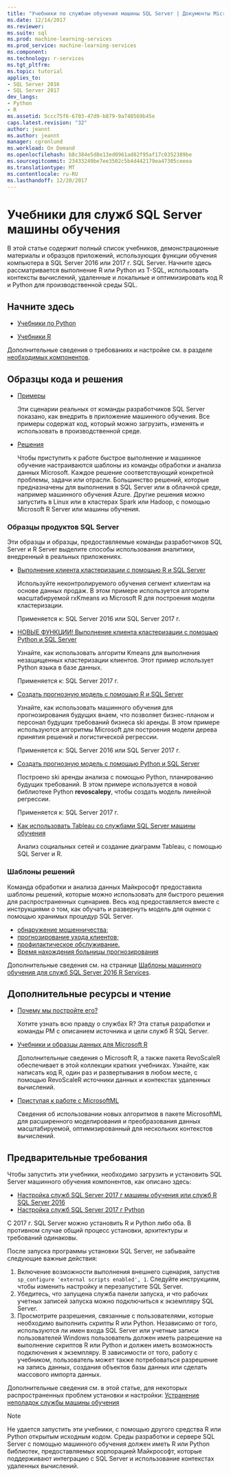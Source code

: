 ```yaml
---
title: "Учебники по службам обучения машины SQL Server | Документы Microsoft"
ms.date: 12/14/2017
ms.reviewer: 
ms.suite: sql
ms.prod: machine-learning-services
ms.prod_service: machine-learning-services
ms.component: 
ms.technology: r-services
ms.tgt_pltfrm: 
ms.topic: tutorial
applies_to:
- SQL Server 2016
- SQL Server 2017
dev_langs:
- Python
- R
ms.assetid: 5ccc75f6-6703-47d9-b879-9a740569b45e
caps.latest.revision: "32"
author: jeannt
ms.author: jeannt
manager: cgronlund
ms.workload: On Demand
ms.openlocfilehash: b8c384e5d8e13ed0961ad82f95af17c0352389be
ms.sourcegitcommit: 23433249be7ee3502c5b4d442179ea47305ceeea
ms.translationtype: MT
ms.contentlocale: ru-RU
ms.lasthandoff: 12/20/2017
---
```

# <a name="tutorials-for-sql-server-machine-learning-services"></a>Учебники для служб SQL Server машины обучения

В этой статье содержит полный список учебников, демонстрационные материалы и образцов приложений, использующих функции обучения компьютера в SQL Server 2016 или 2017 г. SQL Server. Начните здесь рассматривается выполнение R или Python из T-SQL, использовать контексты вычислений, удаленные и локальные и оптимизировать код R и Python для производственной среды SQL.

## <a name="start-here"></a>Начните здесь

+ [Учебники по Python](../tutorials/sql-server-python-tutorials.md)

+ [Учебники R](../tutorials/sql-server-r-tutorials.md)

Дополнительные сведения о требованиях и настройке см. в разделе [необходимых компонентов](#bkmk_prerequisites).

## <a name="samples-and-solutions"></a>Образцы кода и решения

+ [Примеры](#bkmk_samples) 

    Эти сценарии реальных от команды разработчиков SQL Server показано, как внедрить в приложение машинного обучения. Все примеры содержат код, который можно загрузить, изменять и использовать в производственной среде.

+ [Решения](#bkmk_solutions) 

    Чтобы приступить к работе быстрое выполнение и машинное обучение настраиваются шаблоны из команды обработки и анализа данных Microsoft. Каждое решение соответствующий конкретной проблемы, задачи или отрасли. Большинство решений, которые предназначены для выполнения в SQL Server или в облачной среде, например машинного обучения Azure. Другие решения можно запустить в Linux или в кластерах Spark или Hadoop, с помощью Microsoft R Server или машины обучения.

### <a name ="bkmk_samples"></a>Образцы продуктов SQL Server

Эти образцы и образцы, предоставляемые команды разработчиков SQL Server и R Server выделите способы использования аналитики, внедренный в реальных приложениях.

+ [Выполнение клиента кластеризации с помощью R и SQL Server](https://microsoft.github.io/sql-ml-tutorials/R/customerclustering/)

  Используйте неконтролируемого обучения сегмент клиентам на основе данных продаж. В этом примере используется алгоритм масштабируемой rxKmeans из Microsoft R для построения модели кластеризации. 
  
  Применяется к: SQL Server 2016 или SQL Server 2017 г.

+ [НОВЫЕ ФУНКЦИИ! Выполнение клиента кластеризации с помощью Python и SQL Server](https://microsoft.github.io/sql-ml-tutorials/python/customerclustering/)

    Узнайте, как использовать алгоритм Kmeans для выполнения незащищенных кластеризации клиентов. Этот пример использует Python языка в базе данных.
    
    Применяется к: SQL Server 2017 г.

+ [Создать прогнозную модель с помощью R и SQL Server](https://microsoft.github.io/sql-ml-tutorials/R/rentalprediction)

  Узнайте, как использовать машинного обучения для прогнозирования будущих внаем, что позволяет бизнес-планом и персонал будущих требований бизнеса ski аренды. В этом примере используются алгоритмы Microsoft для построения модели дерева принятия решений и логистической регрессии. 
  
  Применяется к: SQL Server 2016 или SQL Server 2017 г.

+ [Создать прогнозную модель с помощью Python и SQL Server](https://microsoft.github.io/sql-ml-tutorials/python/rentalprediction/)

   Построено ski аренды анализа с помощью Python, планированию будущих требований. В этом примере используется в новой библиотеке Python **revoscalepy**, чтобы создать модель линейной регрессии.
   
   Применяется к: SQL Server 2017 г.

+ [Как использовать Tableau со службами SQL Server машины обучения](https://blogs.msdn.microsoft.com/mlserver/2017/12/14/how-to-use-tableau-with-sql-server-machine-learning-services-with-r-and-python/)

    Анализ социальных сетей и создание диаграмм Tableau, с помощью SQL Server и R.

### <a name="bkmk_solutions"></a>Шаблоны решений

Команда обработки и анализа данных Майкрософт предоставила шаблоны решений, которые можно использовать для быстрого решения для распространенных сценариев. Весь код предоставляется вместе с инструкциями о том, как обучать и развернуть модель для оценки с помощью хранимых процедур SQL Server.

+ [обнаружение мошенничества;](https://gallery.cortanaanalytics.com/Tutorial/Online-Fraud-Detection-Template-with-SQL-Server-R-Services-1)
+ [прогнозирование ухода клиентов;](https://gallery.cortanaanalytics.com/Tutorial/Customer-Churn-Prediction-Template-with-SQL-Server-R-Services-1)
+ [профилактическое обслуживание.](https://gallery.cortanaanalytics.com/Tutorial/Predictive-Maintenance-Template-with-SQL-Server-R-Services-1)
+ [Время нахождения больницы прогнозирования](https://gallery.cortanaintelligence.com/Solution/Predicting-Length-of-Stay-in-Hospitals-1)

Дополнительные сведения см. на странице [Шаблоны машинного обучения для служб SQL Server 2016 R Services](https://blogs.technet.microsoft.com/machinelearning/2016/03/23/machine-learning-templates-with-sql-server-2016-r-services/).

## <a name="more-resources-and-reading"></a>Дополнительные ресурсы и чтение

+ [Почему мы постройте его?](https://blogs.msdn.microsoft.com/sqlserverstorageengine/2017/01/10/sql-server-r-services-why-did-we-build-it/)

    Хотите узнать всю правду о службах R? Эта статья разработки и команды PM с описанием источника и цели служб R SQL Server.

+ [Учебники и образцы данных для Microsoft R](https://docs.microsoft.com/machine-learning-server/r/tutorial-introduction)

    Дополнительные сведения о Microsoft R, а также пакета RevoScaleR обеспечивает в этой коллекции кратких учебниках. Узнайте, как написать код R, один раз и развертывания в любом месте, с помощью RevoScaleR источники данных и контекстах удаленных вычислений.

+ [Приступая к работе с MicrosoftML](https://docs.microsoft.com/machine-learning-server/r/concept-what-is-the-microsoftml-package)

  Сведения об использовании новых алгоритмов в пакете MicrosoftML для расширенного моделирования и преобразования данных масштабируемой, оптимизированный для нескольких контекстов вычислений.

## <a name="bkmk_Prerequisites"></a>Предварительные требования

Чтобы запустить эти учебники, необходимо загрузить и установить SQL Server машинного обучения компонентов, как описано здесь:

+ [Настройка служб SQL Server 2017 г машины обучения или служб R SQL Server 2016](../r/set-up-sql-server-r-services-in-database.md)
+ [Настройка служб SQL Server 2017 г Python](../python/setup-python-machine-learning-services.md)

С 2017 г. SQL Server можно установить R и Python либо оба. В противном случае общий процесс установки, архитектуры и требований одинаковы.

После запуска программы установки SQL Server, не забывайте следующие важные действия:

1. Включение возможности выполнения внешнего сценария, запустив `sp_configure 'external scripts enabled', 1`. Следуйте инструкциям, чтобы изменить настройку и перезапустите SQL Server.
2. Убедитесь, что запущена служба панели запуска, и что рабочих учетных записей запуска можно подключиться к экземпляру SQL Server.
3. Просмотрите разрешения, связанные с пользователями, которые необходимо выполнить скрипты R или Python. Независимо от того, используются ли имен входа SQL Server или учетные записи пользователей Windows пользователь должен иметь разрешение на выполнение скриптов R или Python и должен иметь возможность подключения к экземпляру. В зависимости от того, работу с учебником, пользователь может также потребоваться разрешение на запись данных, создания объектов базы данных или сделать массового импорта данных.

Дополнительные сведения см. в этой статье, для некоторых распространенных проблем установки и настройки: [Устранение неполадок службы машины обучения](../machine-learning-troubleshooting-faq.md)

> [!NOTE]
> Не удается запустить эти учебники, с помощью другого средства R или Python открытым исходным кодом. Среды разработки и сервере SQL Server с помощью машинного обучения должен иметь R или Python библиотек, предоставляемых корпорацией Майкрософт, которые поддерживают интеграцию с SQL Server и использование контекстах удаленных вычислений.

